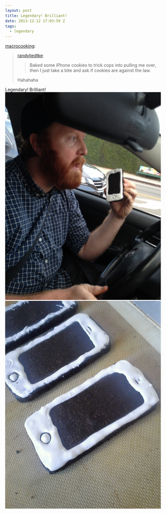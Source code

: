 ```yaml
---
layout: post
title: Legendary! Brilliant!
date: 2013-12-12 17:03:59 Z
tags:
  - legendary
---
```

[macrocooking](http://macrocooking.tumblr.com/post/69619558710/randyliedtke-baked-some-iphone-cookies-to-trick):

> [randyliedtke](http://randyliedtke.tumblr.com/post/69535275646/baked-some-iphone-cookies-to-trick-cops-into):
> 
> > Baked some iPhone cookies to trick cops into pulling me over, then I just take a bite and ask if cookies are against the law.
> 
> Hahahaha

Legendary! Brilliant!
![](/media/2013/12/69796342269_0.jpg)
![](/media/2013/12/69796342269_1.jpg)
